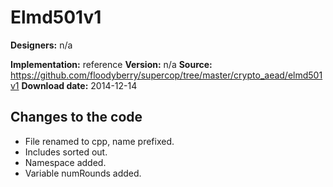 # Elmd501v1

**Designers:** n/a

**Implementation:** reference
**Version:** n/a
**Source:** https://github.com/floodyberry/supercop/tree/master/crypto_aead/elmd501v1
**Download date:** 2014-12-14

## Changes to the code

* File renamed to cpp, name prefixed.
* Includes sorted out.
* Namespace added.
* Variable numRounds added.
